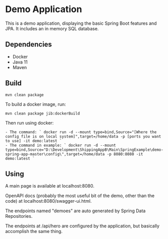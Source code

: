 # Demo Application

This is a demo application, displaying the basic Spring Boot features and JPA.
It includes an in memory SQL database.

## Dependencies

- Docker
- Java 11
- Maven

## Build

	mvn clean package

To build a docker image, run:

	mvn clean package jib:dockerBuild

Then run using docker:

	- The command: ` docker run -d --mount type=bind,Source="[Where the config file is on local system]",target=/home/data -p [ports you want to use] -it demo:latest `
	- The command in example: ` docker run -d --mount type=bind,Source="D:\Development\ShippingAppB\Main\SpringExample\demo-spring-app-master\config\",target=/home/data -p 8080:8080 -it demo:latest `

## Using

A main page is available at localhost:8080.

OpenAPI docs (probably the most useful bit of the demo, other than the code) at localhost:8080/swagger-ui.html.

The endpoints named "demoes" are auto generated by Spring Data Repositories.

The endpoints at /api/hero are configured by the application, but basically accomplish the same thing.

